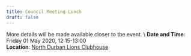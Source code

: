 ```yaml
---
title: Council Meeting Lunch
draft: false
---
```


More details will be made available closer to the event. \\
**Date and Time**: Friday 01 May 2020, 12:15-13:00 \
**Location**: [North Durban Lions Clubhouse](http://northdurbanlions.org.za/club-details/meetings-and-location)
